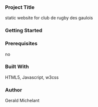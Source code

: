 ### Project Title
  static website for club de rugby des gaulois

### Getting Started
### Prerequisites
no

### Built With
  HTML5, Javascript, w3css

### Author
Gerald Michelant
